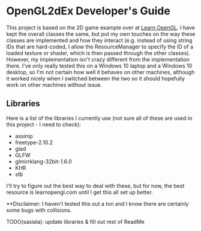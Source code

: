 # OpenGL2dEx Developer's Guide
This project is based on the 2D game example over at [Learn OpenGL](https://learnopengl.com).  I have kept the overall classes the same, but put my own touches on the way these classes are implemented and how they interact (e.g. instead of using string IDs that are hard-coded, I allow the ResourceManager to specify the ID of a loaded texture or shader, which is then passed through the other classes).  However, my implementation isn't crazy different from the implementation there.  I've only really tested this on a Windows 10 laptop and a Windows 10 desktop, so I'm not certain how well it behaves on other machines, although it worked nicely when I switched between the two so it should hopefully work on other machines without issue.

## Libraries
Here is a list of the libraries I currently use (not sure all of these are used in this project - I need to check): 
 * assimp
 * freetype-2.10.2
 * glad
 * GLFW
 * glmirrklang-32bit-1.6.0
 * KHR
 * stb

I'll try to figure out the best way to deal with these, but for now, the best resource is learnopengl.com until I get this all set up better.

**Disclaimer: I haven't tested this out a ton and I know there are certainly some bugs with collisions.

TODO(sasiala): update libraries & fill out rest of ReadMe
